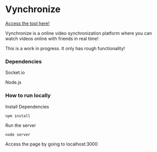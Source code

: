 # Vynchronize
[Access the tool here!](https://vynchronize.herokuapp.com/)

Vynchronize is a online video synchronization platform where you can watch videos online with friends in real time!

This is a work in progress. It only has rough functionality!

### Dependencies

Socket.io

Node.js

### How to run locally

Install Dependencies
```
npm install
```

Run the server
```
node server
```

Access the page by going to localhost:3000
